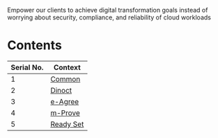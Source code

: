 Empower our clients to achieve digital transformation goals instead of worrying about security, compliance, and reliability of cloud workloads

# Contents

| Serial No. | Context |
|------------|---------|
| 1          | [Common](./common/sample.html) |
| 2          | [Dinoct](https://github.com/sanjayes/dinoct/tree/master/dinoct) |
| 3          | [e-Agree](https://github.com/sanjayes/dinoct/tree/master/eagree)|
| 4          | [m-Prove](https://github.com/sanjayes/dinoct/tree/master/mprove)|
| 5          | [Ready Set](https://github.com/sanjayes/dinoct/tree/master/readyset)|
